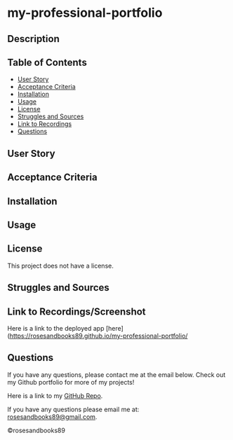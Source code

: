 # my-professional-portfolio



## Description


## Table of Contents
* [User Story](#user-story)
* [Acceptance Criteria](#acceptance-criteria)
* [Installation](#installation)
* [Usage](#usage)
* [License](#license)
* [Struggles and Sources](#struggles-and-sources)
* [Link to Recordings](#link-to-recordings)
* [Questions](#questions)

## User Story



## Acceptance Criteria




## Installation



## Usage



## License
This project does not have a license.

## Struggles and Sources



## Link to Recordings/Screenshot
Here is a link to the deployed app [here](https://rosesandbooks89.github.io/my-professional-portfolio/

## Questions
If you have any questions, please contact me at the email below. Check out my Github portfolio for more of my projects!

Here is a link to my [GitHub Repo](https://github.com/rosesandbooks89/my-professional-portfolio).

If you have any questions please email me at: rosesandbooks89@gmail.com.

©rosesandbooks89